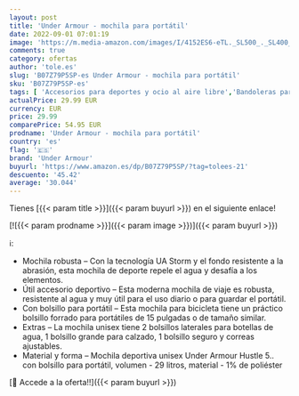 ```yaml
---
layout: post
title: 'Under Armour - mochila para portátil'
date: 2022-09-01 07:01:19
image: 'https://m.media-amazon.com/images/I/4152ES6-eTL._SL500_._SL400_.jpg'
comments: true
category: ofertas
author: 'tole.es'
slug: 'B07Z79P5SP-es Under Armour - mochila para portátil'
sku: 'B07Z79P5SP-es'
tags: [ 'Accesorios para deportes y ocio al aire libre','Bandoleras para el gimnasio','Bolsas de gimnasia','Deportes y aire libre','mochila','under armour','🇪🇸', ]
actualPrice: 29.99 EUR
currency: EUR
price: 29.99
comparePrice: 54.95 EUR
prodname: 'Under Armour - mochila para portátil'
country: 'es'
flag: '🇪🇸'
brand: 'Under Armour'
buyurl: 'https://www.amazon.es/dp/B07Z79P5SP/?tag=tolees-21'
descuento: '45.42'
average: '30.044'
---
```


Tienes [{{< param title >}}]({{< param buyurl >}}) en el siguiente enlace!

[![{{< param prodname >}}]({{< param image >}})]({{< param buyurl >}})

ℹ️:

- Mochila robusta – Con la tecnología UA Storm y el fondo resistente a la abrasión, esta mochila de deporte repele el agua y desafía a los elementos.
- Útil accesorio deportivo – Esta moderna mochila de viaje es robusta, resistente al agua y muy útil para el uso diario o para guardar el portátil.
- Con bolsillo para portátil – Esta mochila para bicicleta tiene un práctico bolsillo forrado para portátiles de 15 pulgadas o de tamaño similar.
- Extras – La mochila unisex tiene 2 bolsillos laterales para botellas de agua, 1 bolsillo grande para calzado, 1 bolsillo seguro y correas ajustables.
- Material y forma – Mochila deportiva unisex Under Armour Hustle 5.. con bolsillo para portátil, volumen - 29 litros, material - 1% de poliéster

[🛒 Accede a la oferta!!]({{< param buyurl >}})
